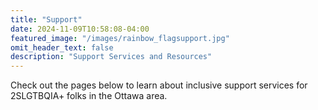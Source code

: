 ```yaml
---
title: "Support"
date: 2024-11-09T10:58:08-04:00
featured_image: "/images/rainbow_flagsupport.jpg"
omit_header_text: false
description: "Support Services and Resources"
---
```


Check out the pages below to learn about inclusive support services for 2SLGTBQIA+ folks in the Ottawa area.

